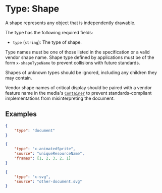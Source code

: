 # Type: Shape
A shape represents any object that is independently drawable.

The type has the following required fields:
- `type` (`string`): The type of shape.

Type names must be one of those listed in the specification or a valid vendor shape name. Shape type defined by applications must be of the form `x-shapeTypeName` to prevent collisions with future standards.

Shapes of unknown types should be ignored, including any children they may contain.

Vendor shape names of critical display should be paired with a vendor feature name in the media's [`Container`](./Container.md) to prevent standards-compliant implementations from misinterpreting the document.

## Examples
```json
{
	"type": "document"
}
```

```json
{
	"type": "x-animatedSprite",
	"source": "uniqueResourceName",
	"frames": [1, 2, 3, 2, 1]
}
```

```json
{
	"type": "x-svg",
	"source": "other-document.svg"
}
```